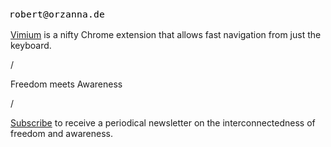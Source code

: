 ![email](https://github.com/orschiro/about/blob/master/email.png?raw=true)

[Vimium](https://chrome.google.com/webstore/detail/vimium/dbepggeogbaibhgnhhndojpepiihcmeb) is a nifty Chrome extension that allows fast navigation from just the keyboard. 

/

Freedom meets Awareness

/

[Subscribe](https://orschi.us19.list-manage.com/subscribe?u=f659e468a83d0f6e9bfac5f7a&id=91128ce290) to receive a periodical newsletter on the interconnectedness of freedom and awareness.


